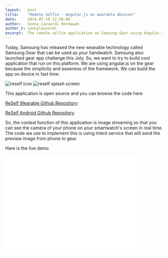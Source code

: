 ```yaml
---
layout:   post
title:    "Remote Selfie - Angular.js on wearable devices"
date:     2014-07-19 12:58:00
author:   Sonny Lazuardi Hermawan
author_t: sonnylazuardi
excerpt:  The remote selfie application on Samsung Gear using Angular.js
---
```


Today, Samsung has released the new wearable technology called Samsung Gear that can be used as your handwatch. Samsung also launched gear app challange this July. So, we want to try to build cool application that run on this platform. We are using angular.js on the gear because the simplicity and easeness of the framework. We can build the app on device in fast time.

![reself icon](http://i655.photobucket.com/albums/uu275/sonnylazuardi/splash.png)
![reself splash screen](http://i655.photobucket.com/albums/uu275/sonnylazuardi/reself.png)

This application is open source and you can browse the code here

[ReSelf Wearable Github Repository](https://github.com/sonnylazuardi/reself)

[ReSelf Android Github Repository](https://github.com/yogisalomo/reself-android)

So, the coolest function of this application is image streaming so that you can see the camera of your phone on your smartwatch's screen in real time. The code we use to implement this is using intent service that will send the preview image from phone to gear.

Here is the live demo

<iframe width="420" height="315" src="//www.youtube.com/embed/CZF1PC-gD3I" frameborder="0" allowfullscreen></iframe>
